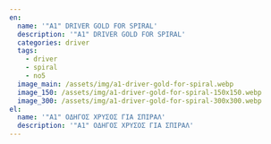 ```yaml
---
en:
  name: '"A1" DRIVER GOLD FOR SPIRAL'
  description: '"A1" DRIVER GOLD FOR SPIRAL'
  categories: driver
  tags:
    - driver
    - spiral
    - no5
  image_main: /assets/img/a1-driver-gold-for-spiral.webp
  image_150: /assets/img/a1-driver-gold-for-spiral-150x150.webp
  image_300: /assets/img/a1-driver-gold-for-spiral-300x300.webp
el:
  name: '"A1" ΟΔΗΓΟΣ ΧΡΥΣΟΣ ΓΙΑ ΣΠΙΡΑΛ'
  description: '"A1" ΟΔΗΓΟΣ ΧΡΥΣΟΣ ΓΙΑ ΣΠΙΡΑΛ'
---
```

